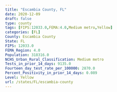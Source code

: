 ```yaml
---
title: "Escambia County, FL"
date: 2020-12-09
draft: false
type: county
tags: [FIPS:12033.0,FEMA:4.0,Medium metro,Yellow]
categories: [FL]
County: Escambia County
State: FL
FIPS: 12033.0
FEMA_Region: 4.0
Population: 318316.0
NCHS_Urban_Rural_Classification: Medium metro
Tests_in_prior_14_days: 9135.0
Fourteen_day_test_rate_per_100000: 2870.0
Percent_Positivity_in_prior_14_days: 0.089
Level: Yellow
url: /states/FL/escambia-county
---
```



